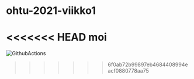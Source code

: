 # ohtu-2021-viikko1
<<<<<<< HEAD
moi
=======

![GithubActions](https://github.com/ainokuos/ohtu-2021-viikko1/workflows/CI/badge.svg)
>>>>>>> 6f0ab72b99897eb4684408994eacf0880778aa75
